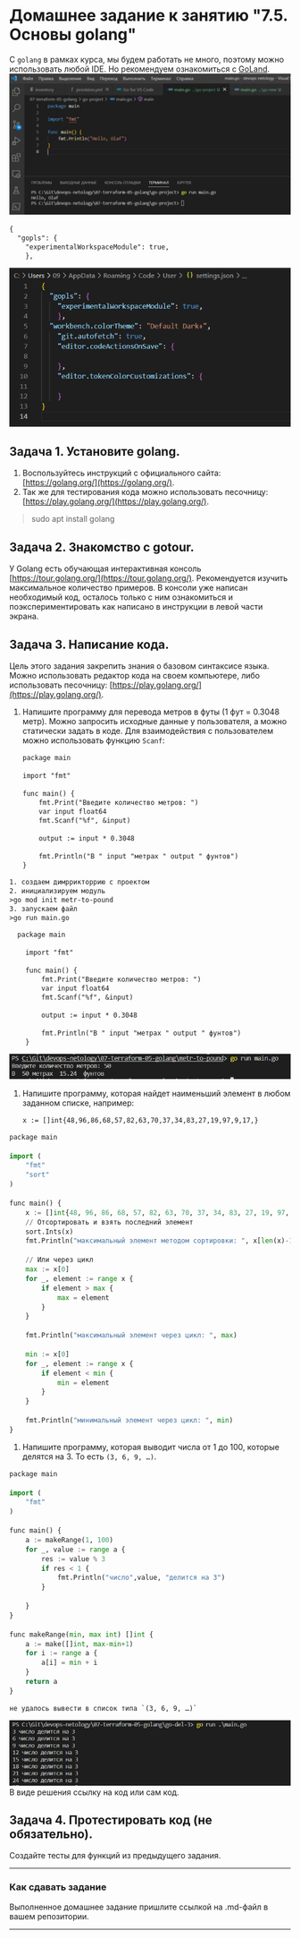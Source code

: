 # Домашнее задание к занятию "7.5. Основы golang"

С `golang` в рамках курса, мы будем работать не много, поэтому можно использовать любой IDE. 
Но рекомендуем ознакомиться с [GoLand](https://www.jetbrains.com/ru-ru/go/).  
![img.png](img.png)
```Для коррекнтой работы в VSCode изменил settings.json
{
  "gopls": {
    "experimentalWorkspaceModule": true,
    }, 
```
![img_1.png](img_1.png)

## Задача 1. Установите golang.
1. Воспользуйтесь инструкций с официального сайта: [https://golang.org/](https://golang.org/).
2. Так же для тестирования кода можно использовать песочницу: [https://play.golang.org/](https://play.golang.org/).

>sudo apt install golang


## Задача 2. Знакомство с gotour.
У Golang есть обучающая интерактивная консоль [https://tour.golang.org/](https://tour.golang.org/). 
Рекомендуется изучить максимальное количество примеров. В консоли уже написан необходимый код, 
осталось только с ним ознакомиться и поэкспериментировать как написано в инструкции в левой части экрана.  

## Задача 3. Написание кода. 
Цель этого задания закрепить знания о базовом синтаксисе языка. Можно использовать редактор кода 
на своем компьютере, либо использовать песочницу: [https://play.golang.org/](https://play.golang.org/).

1. Напишите программу для перевода метров в футы (1 фут = 0.3048 метр). Можно запросить исходные данные 
у пользователя, а можно статически задать в коде.
    Для взаимодействия с пользователем можно использовать функцию `Scanf`:
    ```
    package main
    
    import "fmt"
    
    func main() {
        fmt.Print("Введите количество метров: ")
        var input float64
        fmt.Scanf("%f", &input)
    
        output := input * 0.3048
    
        fmt.Println("В " input "метрах " output " фунтов")    
    }
    ```
 ``` 
1. создаем димррикторрию с проектом   
2. инициализируем модуль   
>go mod init metr-to-pound
3. запускаем файл
>go run main.go
```
``` 
  package main
    
    import "fmt"
    
    func main() {
        fmt.Print("Введите количество метров: ")
        var input float64
        fmt.Scanf("%f", &input)
    
        output := input * 0.3048
    
        fmt.Println("В " input "метрах " output " фунтов")    
    }
```
![img_2.png](img_2.png)

1. Напишите программу, которая найдет наименьший элемент в любом заданном списке, например:
    ```
    x := []int{48,96,86,68,57,82,63,70,37,34,83,27,19,97,9,17,}
    ```
   
```python
package main

import (
	"fmt"
	"sort"
)

func main() {
	x := []int{48, 96, 86, 68, 57, 82, 63, 70, 37, 34, 83, 27, 19, 97, 9, 17}
	// Отсортировать и взять последний элемент
	sort.Ints(x)
	fmt.Println("максимальный элемент методом сортировки: ", x[len(x)-1])

	// Или через цикл
	max := x[0]
	for _, element := range x {
		if element > max {
			max = element
		}
	}

	fmt.Println("максимальный элемент через цикл: ", max)

	min := x[0]
	for _, element := range x {
		if element < min {
			min = element
		}
	}

	fmt.Println("минимальный элемент через цикл: ", min)
}

```
1. Напишите программу, которая выводит числа от 1 до 100, которые делятся на 3. То есть `(3, 6, 9, …)`.

```python
package main

import (
	"fmt"
)

func main() {
	a := makeRange(1, 100)
	for _, value := range a {
		res := value % 3
		if res < 1 {
			fmt.Println("число",value, "делится на 3")
		}

	}
}

func makeRange(min, max int) []int {
	a := make([]int, max-min+1)
	for i := range a {
		a[i] = min + i
	}
	return a
}

```
```
не удалось вывести в список типа `(3, 6, 9, …)` 
```
![img_3.png](img_3.png)
В виде решения ссылку на код или сам код. 

## Задача 4. Протестировать код (не обязательно).

Создайте тесты для функций из предыдущего задания. 

---

### Как cдавать задание

Выполненное домашнее задание пришлите ссылкой на .md-файл в вашем репозитории.

---

